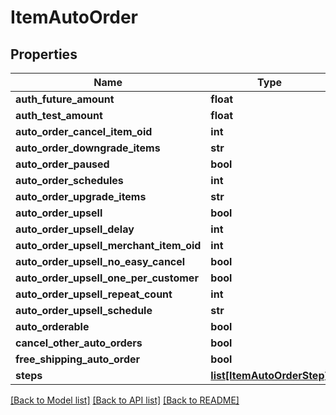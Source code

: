 # ItemAutoOrder

## Properties
Name | Type | Description | Notes
------------ | ------------- | ------------- | -------------
**auth_future_amount** | **float** |  | [optional] 
**auth_test_amount** | **float** |  | [optional] 
**auto_order_cancel_item_oid** | **int** |  | [optional] 
**auto_order_downgrade_items** | **str** |  | [optional] 
**auto_order_paused** | **bool** |  | [optional] 
**auto_order_schedules** | **int** |  | [optional] 
**auto_order_upgrade_items** | **str** |  | [optional] 
**auto_order_upsell** | **bool** |  | [optional] 
**auto_order_upsell_delay** | **int** |  | [optional] 
**auto_order_upsell_merchant_item_oid** | **int** |  | [optional] 
**auto_order_upsell_no_easy_cancel** | **bool** |  | [optional] 
**auto_order_upsell_one_per_customer** | **bool** |  | [optional] 
**auto_order_upsell_repeat_count** | **int** |  | [optional] 
**auto_order_upsell_schedule** | **str** |  | [optional] 
**auto_orderable** | **bool** |  | [optional] 
**cancel_other_auto_orders** | **bool** |  | [optional] 
**free_shipping_auto_order** | **bool** |  | [optional] 
**steps** | [**list[ItemAutoOrderStep]**](ItemAutoOrderStep.md) |  | [optional] 

[[Back to Model list]](../README.md#documentation-for-models) [[Back to API list]](../README.md#documentation-for-api-endpoints) [[Back to README]](../README.md)


